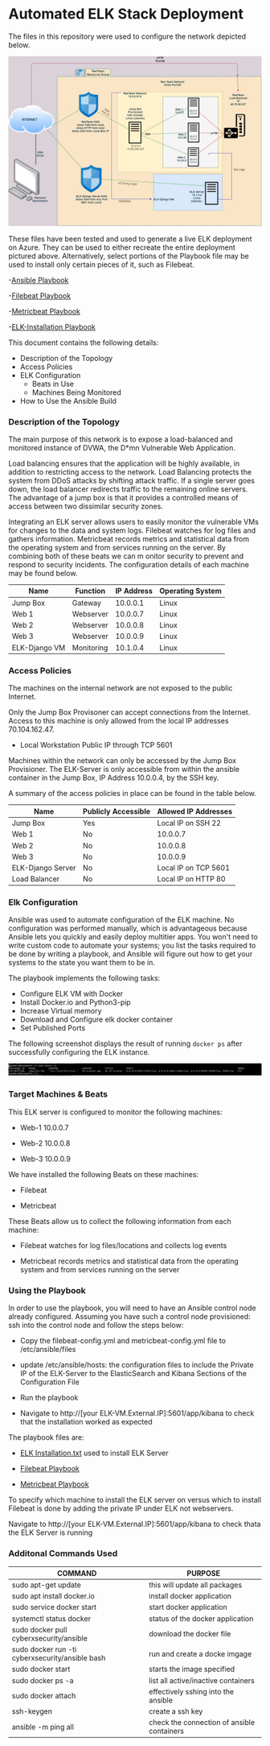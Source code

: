 # Automated ELK Stack Deployment

The files in this repository were used to configure the network depicted below.

![ELK-Diagram](https://github.com/egaston24/PROJECT-ELK/blob/main/Diagrams/ELK-Diagram.jpg)

These files have been tested and used to generate a live ELK deployment on Azure. They can be used to either recreate the entire deployment pictured above. Alternatively, select portions of the Playbook file may be used to install only certain pieces of it, such as Filebeat.

 -[Ansible Playbook](https://github.com/egaston24/PROJECT-ELK/blob/main/Ansible1/my-playbook.yml.txt)
 
 -[Filebeat Playbook](https://github.com/egaston24/PROJECT-ELK/blob/main/Ansible1/Filebeat-playbook.yml.txt)
 
 -[Metricbeat Playbook](https://github.com/egaston24/PROJECT-ELK/blob/main/Ansible1/metricbeat-playbook.yml)
 
 -[ELK-Installation Playbook](https://github.com/egaston24/PROJECT-ELK/blob/main/Ansible1/ELK-Installation.txt)

This document contains the following details:
- Description of the Topology
- Access Policies
- ELK Configuration
  - Beats in Use
  - Machines Being Monitored
- How to Use the Ansible Build


### Description of the Topology

The main purpose of this network is to expose a load-balanced and monitored instance of DVWA, the D*mn Vulnerable Web Application.

Load balancing ensures that the application will be highly available, in addition to restricting access to the network. Load Balancing protects the system from DDoS attacks by shifting attack traffic. If a single server goes down, the load balancer redirects traffic to the remaining online servers. The advantage of a jump box is that it provides a controlled means of access between two dissimilar security zones. 

Integrating an ELK server allows users to easily monitor the vulnerable VMs for changes to the data and system logs. Filebeat watches for log files and gathers information. Metricbeat records metrics and statistical data from the operating system and from services running on the server. By combining both of these beats we can m onitor security to prevent and respond to security incidents. The configuration details of each machine may be found below.

| Name          | Function  | IP Address | Operating System |
|---------------|-----------|------------|------------------|
| Jump Box      | Gateway   | 10.0.0.1   | Linux            |
| Web 1         | Webserver | 10.0.0.7   | Linux            |
| Web 2         | Webserver | 10.0.0.8   | Linux            |
| Web 3         | Webserver | 10.0.0.9   | Linux            |
| ELK-Django VM | Monitoring| 10.1.0.4   | Linux            |
 

### Access Policies

The machines on the internal network are not exposed to the public Internet. 

Only the Jump Box Provisoner can accept connections from the Internet. Access to this machine is only allowed from the local IP addresses 70.104.162.47.
- Local Workstation Public IP through TCP 5601

Machines within the network can only be accessed by the Jump Box Provisioner. The ELK-Server is only accessible from within the ansible container in the Jump Box, IP Address 10.0.0.4, by the SSH key.

A summary of the access policies in place can be found in the table below.

| Name              | Publicly Accessible | Allowed IP Addresses |
|-------------------|---------------------|----------------------|
| Jump Box          | Yes                 | Local IP on SSH 22   |
| Web 1             | No                  | 10.0.0.7             |        
| Web 2             | No                  | 10.0.0.8             |
| Web 3             | No                  | 10.0.0.9             |
| ELK-Django Server | No                  | Local IP on TCP 5601 |
| Load Balancer     | No                  | Local IP on HTTP 80  |

### Elk Configuration

Ansible was used to automate configuration of the ELK machine. No configuration was performed manually, which is advantageous because Ansible lets you quickly and easily deploy multitier apps. You won't need to write custom code to automate your systems; you list the tasks required to be done by writing a playbook, and Ansible will figure out how to get your systems to the state you want them to be in.

The playbook implements the following tasks:
- Configure ELK VM with Docker
- Install Docker.io and Python3-pip
- Increase Virtual memory
- Download and Configure elk docker container
- Set Published Ports

The following screenshot displays the result of running `docker ps` after successfully configuring the ELK instance.

![DOCKER_PS.PNG](https://github.com/egaston24/PROJECT-ELK/blob/main/Images/DOCKER_PS.PNG)

### Target Machines & Beats
This ELK server is configured to monitor the following machines:

- Web-1 10.0.0.7

- Web-2 10.0.0.8

- Web-3 10.0.0.9

We have installed the following Beats on these machines:

- Filebeat

- Metricbeat

These Beats allow us to collect the following information from each machine:

- Filebeat watches for log files/locations and collects log events

- Metricbeat records metrics and statistical data from the operating system and from services running on the server

### Using the Playbook
In order to use the playbook, you will need to have an Ansible control node already configured. Assuming you have such a control node provisioned: ssh into the control node and follow the steps below:

 - Copy the filebeat-config.yml and metricbeat-config.yml file to /etc/ansible/files

 - update /etc/ansible/hosts:  the configuration files to include the Private IP of the ELK-Server to the ElasticSearch and Kibana Sections of the Configuration File

 - Run the playbook

 - Navigate to http://[your ELK-VM.External.IP]:5601/app/kibana to check that the installation worked as expected

The playbook files are:

  - [ELK Installation.txt](https://github.com/egaston24/PROJECT-ELK/blob/main/Ansible1/ELK-Installation.txt) used to install ELK Server
  
  - [Filebeat Playbook](https://github.com/egaston24/PROJECT-ELK/blob/main/Ansible1/Filebeat-playbook.yml.txt)
  
  - [Metricbeat Playbook](https://github.com/egaston24/PROJECT-ELK/blob/main/Ansible1/metricbeat-playbook.yml)

To specify which machine to install the ELK server on versus which to install Filebeat is done by adding the private IP under ELK not webservers.

Navigate to http://[your ELK-VM.External.IP]:5601/app/kibana to check thata the ELK Server is running

### Additonal Commands Used
   
|                  COMMAND                        |                  PURPOSE                   | 
|-------------------------------------------------|--------------------------------------------|
| sudo apt-get update                             | this will update all packages              |  
| sudo apt install docker.io                      | install docker application                 |   
| sudo service docker start                       | start docker application                   |        
| systemctl status docker                         | status of the docker application           |
| sudo docker pull cyberxsecurity/ansible         | download the docker file                   | 
| sudo docker run -ti cyberxsecurity/ansible bash | run and create a docke imgage              | 
| sudo docker start                               | starts the image specified                 |
| sudo docker ps -a                               | list all active/inactive containers        |
| sudo docker attach                              | effectively sshing into the ansible       |
| ssh-keygen                                      | create a ssh key                           |
| ansible -m ping all                             | check the connection of ansible containers |
